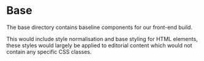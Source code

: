 # Base

The base directory contains baseline components for our front-end build.

This would include style normalisation and base styling for HTML elements, these styles would largely be applied to editorial content which would not contain any specific CSS classes.